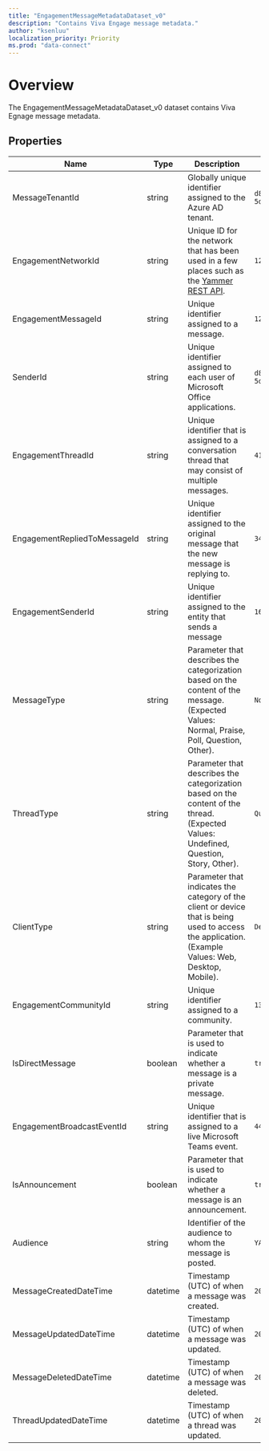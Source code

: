 ```yaml
---
title: "EngagementMessageMetadataDataset_v0"
description: "Contains Viva Engage message metadata."
author: "ksenluu"
localization_priority: Priority
ms.prod: "data-connect"
---
```


# Overview

The EngagementMessageMetadataDataset_v0 dataset contains Viva Egnage message metadata.

## Properties
| Name | Type | Description | SampleData | FilterOptions | IsDateFilter | 
|--|--|--| -- | -- |--|
| MessageTenantId | string | Globally unique identifier assigned to the Azure AD tenant. | ```d8af6d5c-1049-d1c3-1add-5d596e8b4691``` |0|false|
| EngagementNetworkId | string | Unique ID for the network that has been used in a few places such as the [Yammer REST API](https://learn.microsoft.com/en-us/rest/api/yammer/rest-api-rate-limits). | ```123456788``` |0|false|
| EngagementMessageId | string | Unique identifier assigned to a message. | ```123456789``` |0|false|
| SenderId | string | Unique identifier assigned to each user of Microsoft Office applications. | ```d8af6d5c-1049-d1c3-1add-5d596e8b4691``` |0|false|
| EngagementThreadId | string | Unique identifier that is assigned to a conversation thread that may consist of multiple messages. | ```4192240070``` |0|false|
| EngagementRepliedToMessageId | string | Unique identifier assigned to the original message that the new message is replying to. | ```3492240070``` |0|false|
| EngagementSenderId | string | Unique identifier assigned to the entity that sends a message | ```1692240070``` |0|false|
| MessageType | string | Parameter that describes the categorization based on the content of the message. (Expected Values: Normal, Praise, Poll, Question, Other).| ```Normal``` |0|false|
| ThreadType | string | Parameter that describes the categorization based on the content of the thread. (Expected Values: Undefined, Question, Story, Other).| ```Question``` |0|false|
| ClientType | string | Parameter that indicates the category of the client or device that is being used to access the application. (Example Values: Web, Desktop, Mobile).| ```Desktop``` |0|false|
| EngagementCommunityId | string | Unique identifier assigned to a community.| ```1321240070``` |0|false|
| IsDirectMessage | boolean | Parameter that is used to indicate whether a message is a private message.| ```true``` |0|false|
| EngagementBroadcastEventId | string | Unique identifier that is assigned to a live Microsoft Teams event.| ```4431240070``` |0|false|
| IsAnnouncement | boolean | Parameter that is used to indicate whether a message is an announcement.| ```true``` |0|false|
| Audience | string | Identifier of the audience to whom the message is posted.| ```YAMMER_PRIVATE_CONVERSATION``` |0|false|
| MessageCreatedDateTime | datetime | Timestamp (UTC) of when a message was created.| ```2017-10-21 16:50:28.914``` |0|false|
| MessageUpdatedDateTime | datetime | Timestamp (UTC) of when a message was updated.| ```2017-10-21 16:50:28.914``` |1|true|
| MessageDeletedDateTime | datetime | Timestamp (UTC) of when a message was deleted.| ```2017-10-21 16:50:28.914``` |0|false|
| ThreadUpdatedDateTime | datetime | Timestamp (UTC) of when a thread was updated.| ```2017-10-21 16:50:28.914``` |0|false|
